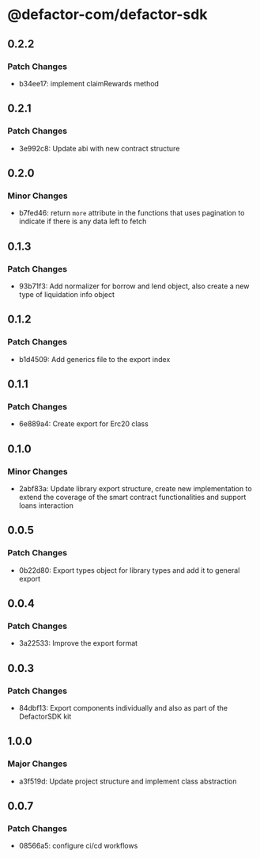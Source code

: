 # @defactor-com/defactor-sdk

## 0.2.2

### Patch Changes

- b34ee17: implement claimRewards method

## 0.2.1

### Patch Changes

- 3e992c8: Update abi with new contract structure

## 0.2.0

### Minor Changes

- b7fed46: return `more` attribute in the functions that uses pagination to indicate if there is any data left to fetch

## 0.1.3

### Patch Changes

- 93b71f3: Add normalizer for borrow and lend object, also create a new type of liquidation info object

## 0.1.2

### Patch Changes

- b1d4509: Add generics file to the export index

## 0.1.1

### Patch Changes

- 6e889a4: Create export for Erc20 class

## 0.1.0

### Minor Changes

- 2abf83a: Update library export structure, create new implementation to extend the coverage of the smart contract functionalities and support loans interaction

## 0.0.5

### Patch Changes

- 0b22d80: Export types object for library types and add it to general export

## 0.0.4

### Patch Changes

- 3a22533: Improve the export format

## 0.0.3

### Patch Changes

- 84dbf13: Export components individually and also as part of the DefactorSDK kit

## 1.0.0

### Major Changes

- a3f519d: Update project structure and implement class abstraction

## 0.0.7

### Patch Changes

- 08566a5: configure ci/cd workflows
